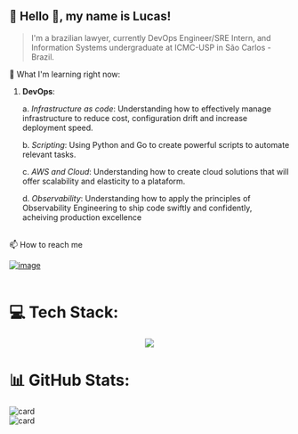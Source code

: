 


## 🌃 Hello 👋, my name is <strong>Lucas!</strong>

> I'm a brazilian lawyer, currently DevOps Engineer/SRE Intern, and Information Systems undergraduate at ICMC-USP in São Carlos - Brazil.

🌱 What I'm learning right now: 
  
   1. <strong>DevOps</strong>: 
  
      a. <em>Infrastructure as code</em>: Understanding how to effectively manage infrastructure to reduce cost, configuration drift and increase deployment speed.
      
      b. <em>Scripting</em>: Using Python and Go to create powerful scripts to automate relevant tasks. 
      
      c. <em>AWS and Cloud</em>: Understanding how to create cloud solutions that will offer scalability and elasticity to a plataform.
      
      d. <em>Observability</em>: Understanding how to apply the principles of Observability Engineering to ship code swiftly and confidently, acheiving production excellence
     
      



<br>📫 How to reach me

 [![image](https://img.shields.io/badge/LinkedIn-0077B5?style=for-the-badge&logo=linkedin&logoColor=white)](https://www.linkedin.com/in/lucasloureiror/)
<br><br>
# 💻 Tech Stack:

<p align="center">
    <img src="https://skillicons.dev/icons?i=git,linux,go,python,docker,aws,azure" />
</p>

<!---
<code><img height="32" src="https://img.shields.io/badge/terraform-%235835CC.svg?style=for-the-badge&logo=terraform&logoColor=white" alt="Terraform"/></code>
<code><img height="32" src="https://img.shields.io/badge/go-%2300ADD8.svg?style=for-the-badge&logo=go&logoColor=white" alt="Go"/></code>
<code><img height="32" src="https://img.shields.io/badge/python-3670A0?style=for-the-badge&logo=python&logoColor=ffdd54" alt="Python"/></code>
<code><img height="32" src="https://img.shields.io/badge/javascript-%23323330.svg?style=for-the-badge&logo=javascript&logoColor=%23F7DF1E" alt="JavaScript"/></code>
<code><img height="32" src="https://img.shields.io/badge/css3-%231572B6.svg?style=for-the-badge&logo=css3&logoColor=white" alt="CSS"/></code>
<code><img height="32" src="https://img.shields.io/badge/HTML5-E34F26?style=for-the-badge&logo=html5&logoColor=white" alt="HTML"/></code>
<code><img height="32" src="https://img.shields.io/badge/react-%23323330.svg?style=for-the-badge&logo=react&logoColor=%2361DAFB" alt="React"/></code>
<br><br>
-->



# 📊 GitHub Stats:
![card](https://github-readme-stats-git-masterrstaa-rickstaa.vercel.app/api/top-langs/?username=lucasloureiror&hide=html&layout=compact&theme=tokyonight)
<br>
![card](https://github-readme-stats-git-masterrstaa-rickstaa.vercel.app/api/?username=lucasloureiror&theme=tokyonight)

